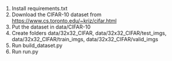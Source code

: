 1. Install requirements.txt 
2. Download the CIFAR-10 dataset from https://www.cs.toronto.edu/~kriz/cifar.html
3. Put the dataset in data/CIFAR-10
4. Create folders data/32x32_CIFAR, data/32x32_CIFAR/test_imgs, data/32x32_CIFAR/train_imgs, data/32x32_CIFAR/valid_imgs
5. Run build_dataset.py
6. Run run.py
